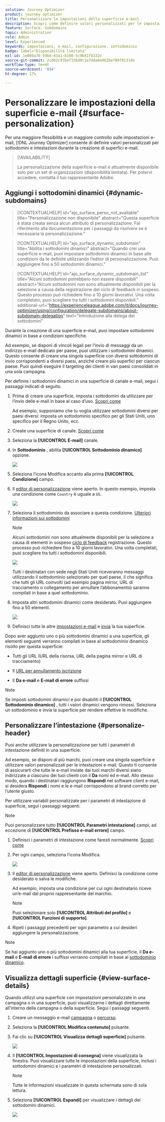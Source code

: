 ```yaml
---
solution: Journey Optimizer
product: journey optimizer
title: Personalizzare le impostazioni della superficie e-mail
description: Scopri come definire valori personalizzati per le impostazioni a livello di superficie del canale e-mail
feature: Surface, Subdomains
topic: Administration
role: Admin
level: Experienced
keywords: impostazioni, e-mail, configurazione, sottodominio
badge: label="Disponibilità limitata"
exl-id: 1e004a76-5d6d-43a1-b198-5c9b41f5332c
source-git-commit: 2cd62c97bef156d0c1e7dda8a962be789f8131de
workflow-type: tm+mt
source-wordcount: '834'
ht-degree: 17%

---
```


# Personalizzare le impostazioni della superficie e-mail {#surface-personalization}

Per una maggiore flessibilità e un maggiore controllo sulle impostazioni e-mail, [!DNL Journey Optimizer] consente di definire valori personalizzati per sottodomini e intestazioni<!--and URL tracking parameters--> durante la creazione di superfici e-mail.

>[!AVAILABILITY]
>
>La personalizzazione della superficie e-mail è attualmente disponibile solo per un set di organizzazioni (disponibilità limitata). Per potervi accedere, contatta il tuo rappresentante Adobe.

## Aggiungi i sottodomini dinamici {#dynamic-subdomains}

>[!CONTEXTUALHELP]
>id="ajo_surface_perso_not_available"
>title="Personalizzazione non disponibile"
>abstract="Questa superficie è stata creata senza alcun attributo di personalizzazione. Fai riferimento alla documentazione per i passaggi da risolvere se è necessaria la personalizzazione."

>[!CONTEXTUALHELP]
>id="ajo_surface_dynamic_subdomain"
>title="Abilita i sottodomini dinamici"
>abstract="Quando crei una superficie e-mail, puoi impostare sottodomini dinamici in base alle condizioni da te definite utilizzando l’editor di personalizzazione. Puoi aggiungere fino a 50 sottodomini dinamici."

>[!CONTEXTUALHELP]
>id="ajo_surface_dynamic_subdomain_list"
>title="Alcuni sottodomini potrebbero non essere disponibili"
>abstract="Alcuni sottodomini non sono attualmente disponibili per la selezione a causa della registrazione del ciclo di feedback in sospeso. Questo processo può richiedere fino a 10 giorni lavorativi. Una volta completato, puoi scegliere tra tutti i sottodomini disponibili."
>additional-url="https://experienceleague.adobe.com/it/docs/journey-optimizer/using/configuration/delegate-subdomains/about-subdomain-delegation" text="Introduzione alla delega dei sottodomini"

Durante la creazione di una superficie e-mail, puoi impostare sottodomini dinamici in base a condizioni specifiche.

Ad esempio, se disponi di vincoli legali per l’invio di messaggi da un indirizzo e-mail dedicato per paese, puoi utilizzare i sottodomini dinamici. Questo consente di creare una singola superficie con diversi sottodomini di invio corrispondenti a diversi paesi, anziché creare più superfici per ciascun paese. Puoi quindi eseguire il targeting dei clienti in vari paesi consolidati in una sola campagna.

Per definire i sottodomini dinamici in una superficie di canale e-mail, segui i passaggi indicati di seguito.

1. Prima di creare una superficie, imposta i sottodomini da utilizzare per l’invio delle e-mail in base al caso d’uso. [Scopri come](../configuration/about-subdomain-delegation.md)

   Ad esempio, supponiamo che tu voglia utilizzare sottodomini diversi per paesi diversi: imposta un sottodominio specifico per gli Stati Uniti, uno specifico per il Regno Unito, ecc.

1. Create una superficie di canale. [Scopri come](../configuration/channel-surfaces.md)

1. Seleziona la **[!UICONTROL E-mail]** canale.

1. In **Sottodominio** , abilita **[!UICONTROL Sottodominio dinamico]** opzione.

   ![](assets/surface-email-dynamic-subdomain.png)

1. Seleziona l’icona Modifica accanto alla prima **[!UICONTROL Condizione]** campo.

1. Il [editor di personalizzazione](../personalization/personalization-build-expressions.md) viene aperto. In questo esempio, imposta una condizione come `Country` è uguale a `US`.

   ![](assets/surface-email-edit-condition.png)

1. Seleziona il sottodominio da associare a questa condizione. [Ulteriori informazioni sui sottodomini](../configuration/about-subdomain-delegation.md)

   >[!NOTE]
   >
   >Alcuni sottodomini non sono attualmente disponibili per la selezione a causa di elementi in sospeso [ciclo di feedback](../reports/deliverability.md#feedback-loops) registrazione. Questo processo può richiedere fino a 10 giorni lavorativi. Una volta completati, puoi scegliere tra tutti i sottodomini disponibili. <!--where FL registration happens? is it when delegating a subdomain and you're awaiting from subdomain validation? or is it on ISP side only?-->

   ![](assets/surface-email-select-subdomain.png)

   Tutti i destinatari con sede negli Stati Uniti riceveranno messaggi utilizzando il sottodominio selezionato per quel paese, il che significa che tutti gli URL coinvolti (ad esempio pagina mirror, URL di tracciamento o collegamento per annullare l’abbonamento) saranno compilati in base a quel sottodominio.

1. Imposta altri sottodomini dinamici come desiderato. Puoi aggiungere fino a 50 elementi.

   ![](assets/surface-email-add-dynamic-subdomain.png)

   <!--Select the [IP pool](../configuration/ip-pools.md) to associate with the surface. [Learn more](email-settings.md#subdomains-and-ip-pools)-->

1. Definisci tutte le altre [impostazioni e-mail](email-settings.md) e [invia](../configuration/channel-surfaces.md#create-channel-surface) la tua superficie.

Dopo aver aggiunto uno o più sottodomini dinamici a una superficie, gli elementi seguenti verranno compilati in base al sottodominio dinamico risolto per questa superficie:

* Tutti gli URL (URL della risorsa, URL della pagina mirror e URL di tracciamento)

* Il [URL per annullamento iscrizione](email-settings.md#list-unsubscribe)

* Il **Da e-mail** e **E-mail di errore** suffissi

>[!NOTE]
>
>Se imposti sottodomini dinamici e poi disabiliti il **[!UICONTROL Sottodominio dinamico]** , tutti i valori dinamici vengono rimossi. Seleziona un sottodominio e invia la superficie per rendere effettive le modifiche.

## Personalizzare l’intestazione {#personalize-header}

Puoi anche utilizzare la personalizzazione per tutti i parametri di intestazione definiti in una superficie.

Ad esempio, se disponi di più marchi, puoi creare una singola superficie e utilizzare valori personalizzati per le intestazioni e-mail. Questo ti consente di assicurarti che tutte le e-mail inviate dai tuoi marchi diversi siano indirizzate a ciascuno dei tuoi clienti con il **Da** nomi ed e-mail. Allo stesso modo, quando i destinatari raggiungono **Rispondi** nel software client e-mail, si desidera **Rispondi** i nomi e le e-mail corrispondono al brand corretto per l’utente giusto.

Per utilizzare variabili personalizzate per i parametri di intestazione di superficie, segui i passaggi seguenti.

>[!NOTE]
>
>Puoi personalizzare tutto **[!UICONTROL Parametri intestazione]** campi, ad eccezione di **[!UICONTROL Prefisso e-mail errore]** campo.


1. Definisci i parametri di intestazione come faresti normalmente. [Scopri come](email-settings.md#email-header)

1. Per ogni campo, seleziona l’icona Modifica.

   ![](assets/surface-email-personalize-header.png)

1. Il [editor di personalizzazione](../personalization/personalization-build-expressions.md) viene aperto. Definisci la condizione come desiderato e salva le modifiche.

   Ad esempio, imposta una condizione per cui ogni destinatario riceve un’e-mail dal proprio rappresentante del marchio.

   >[!NOTE]
   >
   >Puoi selezionare solo **[!UICONTROL Attributi del profilo]** e **[!UICONTROL Funzioni di supporto]**.

1. Ripeti i passaggi precedenti per ogni parametro a cui desideri aggiungere la personalizzazione.

>[!NOTE]
>
>Se hai aggiunto uno o più sottodomini dinamici alla tua superficie, il **Da e-mail** e **E-mail di errore** i suffissi verranno compilati in base al [sottodominio dinamico](#dynamic-subdomains).

<!--
## Use personalized URL tracking {#personalize-url-tracking}

To use personalized URL tracking prameters, follow the steps below.

1. Select the profile attribute of your choice from the personalization editor.

1. Repeat the steps above for each tracking parameter you want to personalize.

Now when the email is sent out, this parameter will be automatically appended to the end of the URL. You can then capture this parameter in web analytics tools or in performance reports.
-->

## Visualizza dettagli superficie {#view-surface-details}

Quando utilizzi una superficie con impostazioni personalizzate in una campagna o in una superficie, puoi visualizzarne i dettagli direttamente all’interno della campagna o della superficie. Segui i passaggi seguenti.

1. Creare un messaggio e-mail [campagna](../campaigns/create-campaign.md) o [percorso](../building-journeys/journey-gs.md).

1. Seleziona la **[!UICONTROL Modifica contenuto]** pulsante.

1. Fai clic su **[!UICONTROL Visualizza dettagli superficie]** pulsante.

   ![](assets/campaign-view-surface-details.png)

1. Il **[!UICONTROL Impostazioni di consegna]** viene visualizzata la finestra. Puoi visualizzare tutte le impostazioni della superficie, inclusi i sottodomini dinamici e i parametri di intestazione personalizzati.

   >[!NOTE]
   >
   >Tutte le informazioni visualizzate in questa schermata sono di sola lettura.

1. Seleziona **[!UICONTROL Espandi]** per visualizzare i dettagli dei sottodomini dinamici.

   ![](assets/campaign-delivery-settings-subdomain-expand.png)
